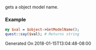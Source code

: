 gets a object model name.
### Example

```perl
my $val = $object->GetModelName();
quest::say($val); # Returns string
```


Generated On 2018-01-15T13:04:48-08:00